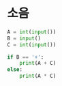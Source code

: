# 소음

```python
A = int(input())
B = input()
C = int(input())

if B == '+':
    print(A + C)
else:
    print(A * C)
```

